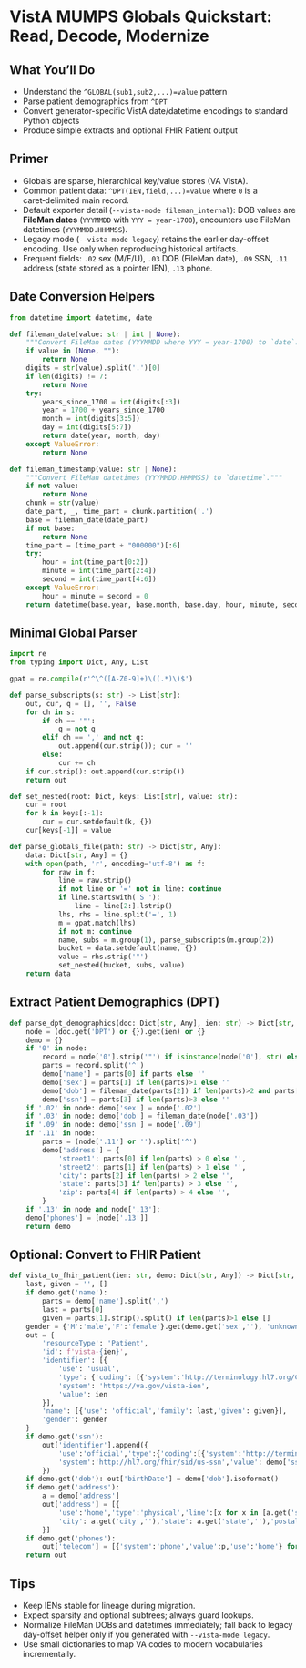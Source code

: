# VistA MUMPS Globals Quickstart: Read, Decode, Modernize

## What You’ll Do
- Understand the `^GLOBAL(sub1,sub2,...)=value` pattern
- Parse patient demographics from `^DPT`
- Convert generator-specific VistA date/datetime encodings to standard Python objects
- Produce simple extracts and optional FHIR Patient output

## Primer
- Globals are sparse, hierarchical key/value stores (VA VistA).
- Common patient data: `^DPT(IEN,field,...)=value` where `0` is a caret‑delimited main record.
- Default exporter detail (`--vista-mode fileman_internal`): DOB values are **FileMan dates** (`YYYMMDD` with `YYY = year-1700`), encounters use FileMan datetimes (`YYYMMDD.HHMMSS`).
- Legacy mode (`--vista-mode legacy`) retains the earlier day-offset encoding. Use only when reproducing historical artifacts.
- Frequent fields: `.02` sex (M/F/U), `.03` DOB (FileMan date), `.09` SSN, `.11` address (state stored as a pointer IEN), `.13` phone.

## Date Conversion Helpers
```python
from datetime import datetime, date

def fileman_date(value: str | int | None):
    """Convert FileMan dates (YYYMMDD where YYY = year-1700) to `date`."""
    if value in (None, ""):
        return None
    digits = str(value).split('.')[0]
    if len(digits) != 7:
        return None
    try:
        years_since_1700 = int(digits[:3])
        year = 1700 + years_since_1700
        month = int(digits[3:5])
        day = int(digits[5:7])
        return date(year, month, day)
    except ValueError:
        return None

def fileman_timestamp(value: str | None):
    """Convert FileMan datetimes (YYYMMDD.HHMMSS) to `datetime`."""
    if not value:
        return None
    chunk = str(value)
    date_part, _, time_part = chunk.partition('.')
    base = fileman_date(date_part)
    if not base:
        return None
    time_part = (time_part + "000000")[:6]
    try:
        hour = int(time_part[0:2])
        minute = int(time_part[2:4])
        second = int(time_part[4:6])
    except ValueError:
        hour = minute = second = 0
    return datetime(base.year, base.month, base.day, hour, minute, second)
```

## Minimal Global Parser
```python
import re
from typing import Dict, Any, List

gpat = re.compile(r'^\^([A-Z0-9]+)\((.*)\)$')

def parse_subscripts(s: str) -> List[str]:
    out, cur, q = [], '', False
    for ch in s:
        if ch == '"':
            q = not q
        elif ch == ',' and not q:
            out.append(cur.strip()); cur = ''
        else:
            cur += ch
    if cur.strip(): out.append(cur.strip())
    return out

def set_nested(root: Dict, keys: List[str], value: str):
    cur = root
    for k in keys[:-1]:
        cur = cur.setdefault(k, {})
    cur[keys[-1]] = value

def parse_globals_file(path: str) -> Dict[str, Any]:
    data: Dict[str, Any] = {}
    with open(path, 'r', encoding='utf-8') as f:
        for raw in f:
            line = raw.strip()
            if not line or '=' not in line: continue
            if line.startswith('S '):
                line = line[2:].lstrip()
            lhs, rhs = line.split('=', 1)
            m = gpat.match(lhs)
            if not m: continue
            name, subs = m.group(1), parse_subscripts(m.group(2))
            bucket = data.setdefault(name, {})
            value = rhs.strip('"')
            set_nested(bucket, subs, value)
    return data
```

## Extract Patient Demographics (DPT)
```python
def parse_dpt_demographics(doc: Dict[str, Any], ien: str) -> Dict[str, Any]:
    node = (doc.get('DPT') or {}).get(ien) or {}
    demo = {}
    if '0' in node:
        record = node['0'].strip('"') if isinstance(node['0'], str) else str(node['0'])
        parts = record.split('^')
        demo['name'] = parts[0] if parts else ''
        demo['sex'] = parts[1] if len(parts)>1 else ''
        demo['dob'] = fileman_date(parts[2]) if len(parts)>2 and parts[2] else None
        demo['ssn'] = parts[3] if len(parts)>3 else ''
    if '.02' in node: demo['sex'] = node['.02']
    if '.03' in node: demo['dob'] = fileman_date(node['.03'])
    if '.09' in node: demo['ssn'] = node['.09']
    if '.11' in node:
        parts = (node['.11'] or '').split('^')
        demo['address'] = {
            'street1': parts[0] if len(parts) > 0 else '',
            'street2': parts[1] if len(parts) > 1 else '',
            'city': parts[2] if len(parts) > 2 else '',
            'state': parts[3] if len(parts) > 3 else '',
            'zip': parts[4] if len(parts) > 4 else '',
        }
    if '.13' in node and node['.13']:
    demo['phones'] = [node['.13']]
    return demo
```

## Optional: Convert to FHIR Patient
```python
def vista_to_fhir_patient(ien: str, demo: Dict[str, Any]) -> Dict[str, Any]:
    last, given = '', []
    if demo.get('name'):
        parts = demo['name'].split(',')
        last = parts[0]
        given = parts[1].strip().split() if len(parts)>1 else []
    gender = {'M':'male','F':'female'}.get(demo.get('sex',''), 'unknown')
    out = {
        'resourceType': 'Patient',
        'id': f'vista-{ien}',
        'identifier': [{
            'use': 'usual',
            'type': {'coding': [{'system':'http://terminology.hl7.org/CodeSystem/v2-0203','code':'MR'}]},
            'system': 'https://va.gov/vista-ien',
            'value': ien
        }],
        'name': [{'use': 'official','family': last,'given': given}],
        'gender': gender
    }
    if demo.get('ssn'):
        out['identifier'].append({
            'use':'official','type':{'coding':[{'system':'http://terminology.hl7.org/CodeSystem/v2-0203','code':'SS'}]},
            'system':'http://hl7.org/fhir/sid/us-ssn','value': demo['ssn']
        })
    if demo.get('dob'): out['birthDate'] = demo['dob'].isoformat()
    if demo.get('address'):
        a = demo['address']
        out['address'] = [{
            'use':'home','type':'physical','line':[x for x in [a.get('street1'), a.get('street2')] if x],
            'city': a.get('city',''),'state': a.get('state',''),'postalCode': a.get('zip','')
        }]
    if demo.get('phones'):
        out['telecom'] = [{'system':'phone','value':p,'use':'home'} for p in demo['phones']]
    return out
```

## Tips
- Keep IENs stable for lineage during migration.
- Expect sparsity and optional subtrees; always guard lookups.
- Normalize FileMan DOBs and datetimes immediately; fall back to legacy day-offset helper only if you generated with `--vista-mode legacy`.
- Use small dictionaries to map VA codes to modern vocabularies incrementally.

